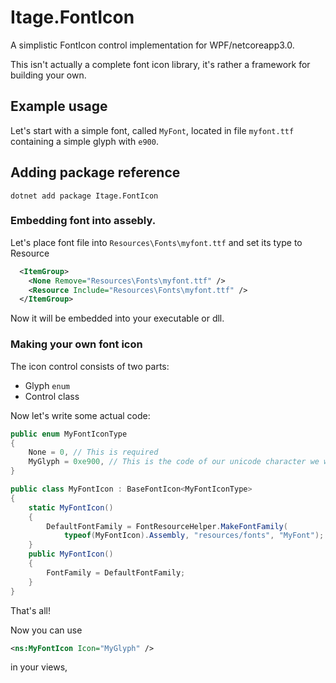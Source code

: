 # Itage.FontIcon
A simplistic FontIcon control implementation for WPF/netcoreapp3.0.

This isn't actually a complete font icon library, it's rather a framework for building your own.

## Example usage

Let's start with a simple font, called `MyFont`, located in file `myfont.ttf` containing a simple glyph with `e900`.

## Adding package reference

`dotnet add package Itage.FontIcon`

### Embedding font into assebly.

Let's place font file into `Resources\Fonts\myfont.ttf` and set its type to Resource

```xml
  <ItemGroup>
    <None Remove="Resources\Fonts\myfont.ttf" />
    <Resource Include="Resources\Fonts\myfont.ttf" />
  </ItemGroup>
```

Now it will be embedded into your executable or dll.

### Making your own font icon

The icon control consists of two parts: 
* Glyph `enum`
* Control class

Now let's write some actual code:

```csharp
public enum MyFontIconType
{
    None = 0, // This is required
    MyGlyph = 0xe900, // This is the code of our unicode character we want to embed
}

public class MyFontIcon : BaseFontIcon<MyFontIconType>
{
    static MyFontIcon()
    {
        DefaultFontFamily = FontResourceHelper.MakeFontFamily(
            typeof(MyFontIcon).Assembly, "resources/fonts", "MyFont");
    }
    public MyFontIcon()
    {
        FontFamily = DefaultFontFamily;
    }
}

```

That's all!

Now you can use 
```xml
<ns:MyFontIcon Icon="MyGlyph" />

``` 
in your views,
